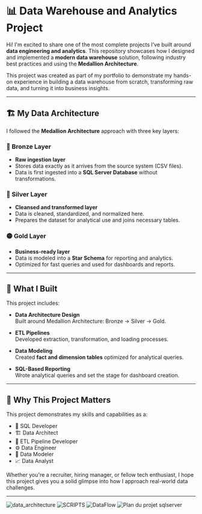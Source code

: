 # 📊 Data Warehouse and Analytics Project

Hi! I'm excited to share one of the most complete projects I’ve built around **data engineering and analytics**. This repository showcases how I designed and implemented a **modern data warehouse** solution, following industry best practices and using the **Medallion Architecture**.

This project was created as part of my portfolio to demonstrate my hands-on experience in building a data warehouse from scratch, transforming raw data, and turning it into business insights.


---

## 🏗️ My Data Architecture

I followed the **Medallion Architecture** approach with three key layers:

### 🔹 Bronze Layer
- **Raw ingestion layer**  
- Stores data exactly as it arrives from the source system (CSV files).
- Data is first ingested into a **SQL Server Database** without transformations.

### 🔸 Silver Layer
- **Cleansed and transformed layer**  
- Data is cleaned, standardized, and normalized here.
- Prepares the dataset for analytical use and joins necessary tables.

### 🟡 Gold Layer
- **Business-ready layer**  
- Data is modeled into a **Star Schema** for reporting and analytics.
- Optimized for fast queries and used for dashboards and reports.

---

## 📖 What I Built

This project includes:

- **Data Architecture Design**  
  Built around Medallion Architecture: Bronze → Silver → Gold.

- **ETL Pipelines**  
  Developed extraction, transformation, and loading processes.

- **Data Modeling**  
  Created **fact and dimension tables** optimized for analytical queries.

- **SQL-Based Reporting**  
  Wrote analytical queries and set the stage for dashboard creation.

---

## 🎯 Why This Project Matters

This project demonstrates my skills and capabilities as a:

- 🧠 SQL Developer  
- 🏗️ Data Architect  
- 🔄 ETL Pipeline Developer  
- ⚙️ Data Engineer  
- 🧩 Data Modeler  
- 📈 Data Analyst  

Whether you're a recruiter, hiring manager, or fellow tech enthusiast, I hope this project gives you a solid glimpse into how I approach real-world data challenges.

---

![data_architecture](https://github.com/user-attachments/assets/29cf5249-40a5-4e86-a547-742d94abfc4d)
![SCRIPTS](https://github.com/user-attachments/assets/d63257df-ad04-4f7e-b7d8-fdcb93d3bf27)
![DataFlow](https://github.com/user-attachments/assets/71cfaf6a-7ded-4d0a-ac3c-a0a6456723c3)
![Plan du projet sqlserver](https://github.com/user-attachments/assets/48cd17e2-e436-4471-b8f1-0ea47da7005a)
